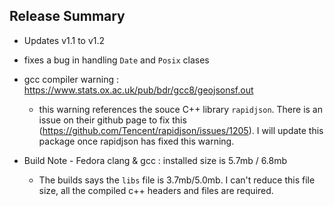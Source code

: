## Release Summary

* Updates v1.1 to v1.2
* fixes a bug in handling `Date` and `Posix` clases

* gcc compiler warning : https://www.stats.ox.ac.uk/pub/bdr/gcc8/geojsonsf.out
  - this warning references the souce C++ library `rapidjson`. There is an issue on their github page to fix this (https://github.com/Tencent/rapidjson/issues/1205). I will update this package once rapidjson has fixed this warning. 

* Build Note - Fedora clang & gcc  : installed size is 5.7mb / 6.8mb	
  - The builds says the `libs` file is 3.7mb/5.0mb. I can't reduce this file size, all the compiled c++ headers and files are required.
  

